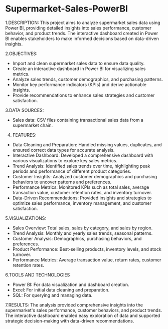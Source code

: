 # Supermarket-Sales-PowerBI
1.DESCRIPTION:
This project aims to analyze supermarket sales data using Power BI, providing detailed insights into sales performance, customer behavior, and product trends. The interactive dashboard created in Power BI enables stakeholders to make informed decisions based on data-driven insights.

2.OBJECTIVES:
- Import and clean supermarket sales data to ensure data quality.
- Create an interactive dashboard in Power BI for visualizing sales metrics.
- Analyze sales trends, customer demographics, and purchasing patterns.
- Monitor key performance indicators (KPIs) and derive actionable insights.
- Provide recommendations to enhance sales strategies and customer satisfaction.

3.DATA SOURCES:
- Sales data: CSV files containing transactional sales data from a supermarket chain.
  
4. FEATURES:
- Data Cleaning and Preparation: Handled missing values, duplicates, and ensured correct data types for accurate analysis.
- Interactive Dashboard: Developed a comprehensive dashboard with various visualizations to explore key sales metrics.
- Trend Analysis: Identified sales trends over time, highlighting peak periods and performance of different product categories.
- Customer Insights: Analyzed customer demographics and purchasing behaviors to uncover patterns and preferences.
- Performance Metrics: Monitored KPIs such as total sales, average transaction value, customer retention rates, and inventory turnover.
- Data-Driven Recommendations: Provided insights and strategies to optimize sales performance, inventory management, and customer satisfaction.

5.VISUALIZATIONS:
- Sales Overview: Total sales, sales by category, and sales by region.
- Trend Analysis: Monthly and yearly sales trends, seasonal patterns.
- Customer Analysis: Demographics, purchasing behaviors, and preferences.
- Product Performance: Best-selling products, inventory levels, and stock turnover.
- Performance Metrics: Average transaction value, return rates, customer retention rates.

6.TOOLS AND TECHNOLOGIES
- Power BI: For data visualization and dashboard creation.
- Excel: For initial data cleaning and preparation.
- SQL: For querying and managing data.

7.RESULTS:
The analysis provided comprehensive insights into the supermarket's sales performance, customer behaviors, and product trends. The interactive dashboard enabled easy exploration of data and supported strategic decision-making with data-driven recommendations.

